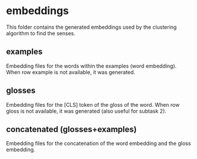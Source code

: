# embeddings
This folder contains the generated embeddings used by the clustering algorithm to find the senses.

## examples
Embedding files for the words within the examples (word embedding).
When row example is not available, it was generated.

## glosses
Embedding files for the [CLS] token of the gloss of the word.
When row gloss is not available, it was generated (also useful for subtask 2).

## concatenated (glosses+examples)
Embedding files for the concatenation of the word embedding and the gloss embedding.
